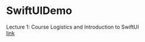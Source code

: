 # SwiftUIDemo

Lecture 1: Course Logistics and Introduction to SwiftUI    
[link](https://www.youtube.com/watch?v=jbtqIBpUG7g&feature=youtu.be)
